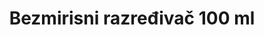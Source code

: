 ---
layout: product
title: "Bezmirisni razređivač 100 ml"
price: "850" 
desc: "Razređivač"
img_path: "/assets/img/ABT111.webp"
brand: "Abteilung 502"
available: false
special_offer: false
new: false
soon: false
cat: "050000"
subcat: "050500"
subsubcat: "00"
sifra: "ABT111"
popular: false
spec: false
---